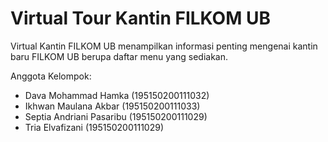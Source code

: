 # Virtual Tour Kantin FILKOM UB
Virtual Kantin FILKOM UB menampilkan informasi penting mengenai kantin baru FILKOM UB berupa daftar menu yang sediakan.

Anggota Kelompok:
- Dava Mohammad Hamka (195150200111032)
- Ikhwan Maulana Akbar (195150200111033)
- Septia Andriani Pasaribu (195150200111029)
- Tria Elvafizani (195150200111029)
